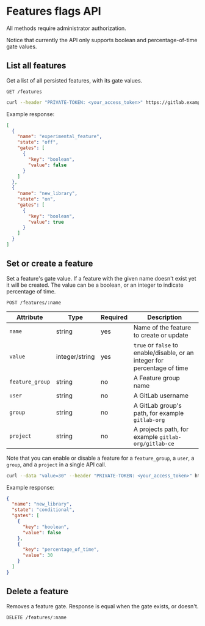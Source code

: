 # Features flags API

All methods require administrator authorization.

Notice that currently the API only supports boolean and percentage-of-time gate
values.

## List all features

Get a list of all persisted features, with its gate values.

```
GET /features
```

```bash
curl --header "PRIVATE-TOKEN: <your_access_token>" https://gitlab.example.com/api/v4/features
```

Example response:

```json
[
  {
    "name": "experimental_feature",
    "state": "off",
    "gates": [
      {
        "key": "boolean",
        "value": false
      }
    ]
  },
  {
    "name": "new_library",
    "state": "on",
    "gates": [
      {
        "key": "boolean",
        "value": true
      }
    ]
  }
]
```

## Set or create a feature

Set a feature's gate value. If a feature with the given name doesn't exist yet
it will be created. The value can be a boolean, or an integer to indicate
percentage of time.

```
POST /features/:name
```

| Attribute | Type | Required | Description |
| --------- | ---- | -------- | ----------- |
| `name` | string | yes | Name of the feature to create or update |
| `value` | integer/string | yes | `true` or `false` to enable/disable, or an integer for percentage of time |
| `feature_group` | string | no | A Feature group name |
| `user` | string | no | A GitLab username |
| `group` | string | no | A GitLab group's path, for example `gitlab-org` |
| `project` | string | no | A projects path, for example `gitlab-org/gitlab-ce` |

Note that you can enable or disable a feature for a `feature_group`, a `user`,
a `group`, and a `project` in a single API call.

```bash
curl --data "value=30" --header "PRIVATE-TOKEN: <your_access_token>" https://gitlab.example.com/api/v4/features/new_library
```

Example response:

```json
{
  "name": "new_library",
  "state": "conditional",
  "gates": [
    {
      "key": "boolean",
      "value": false
    },
    {
      "key": "percentage_of_time",
      "value": 30
    }
  ]
}
```

## Delete a feature

Removes a feature gate. Response is equal when the gate exists, or doesn't.

```
DELETE /features/:name
```
